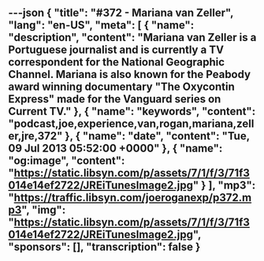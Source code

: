 ---json
{
  "title": "#372 - Mariana van Zeller",
  "lang": "en-US",
  "meta": [
    {
      "name": "description",
      "content": "Mariana van Zeller is a Portuguese journalist and is currently a TV correspondent for the National Geographic Channel. Mariana is also known for the Peabody award winning documentary \"The Oxycontin Express\" made for the Vanguard series on Current TV."
    },
    {
      "name": "keywords",
      "content": "podcast,joe,experience,van,rogan,mariana,zeller,jre,372"
    },
    {
      "name": "date",
      "content": "Tue, 09 Jul 2013 05:52:00 +0000"
    },
    {
      "name": "og:image",
      "content": "https://static.libsyn.com/p/assets/7/1/f/3/71f3014e14ef2722/JREiTunesImage2.jpg"
    }
  ],
  "mp3": "https://traffic.libsyn.com/joeroganexp/p372.mp3",
  "img": "https://static.libsyn.com/p/assets/7/1/f/3/71f3014e14ef2722/JREiTunesImage2.jpg",
  "sponsors": [],
  "transcription": false
}
---
<episode-header />

<timemark seconds="0" />

<transcribe-call-to-action />

<episode-footer />